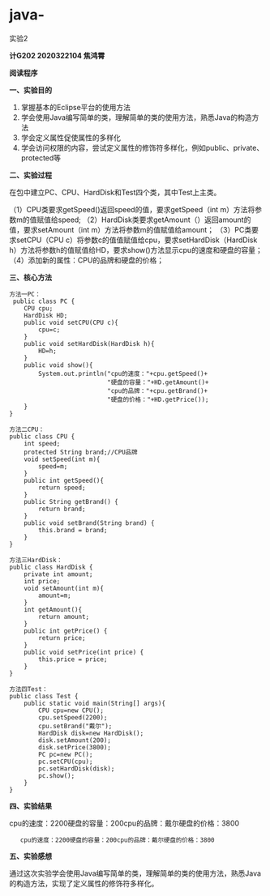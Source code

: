 # java-
实验2

**计G202  2020322104  焦鸿霄**

**阅读程序**

**一、实验目的**

1. 掌握基本的Eclipse平台的使用方法
2. 学会使用Java编写简单的类，理解简单的类的使用方法，熟悉Java的构造方法
3. 学会定义属性促使属性的多样化
4. 学会访问权限的内容，尝试定义属性的修饰符多样化，例如public、private、protected等

**二、实验过程**

在包中建立PC、CPU、HardDisk和Test四个类，其中Test上主类。

（1）CPU类要求getSpeed()返回speed的值，要求getSpeed（int m）方法将参数m的值赋值给speed;
（2）HardDisk类要求getAmount（）返回amount的值，要求setAmount（int m）方法将参数m的值赋值给amount；
（3）PC类要求setCPU（CPU c）将参数c的值值赋值给cpu，要求setHardDisk（HardDisk h）方法将参数h的值赋值给HD，要求show()方法显示cpu的速度和硬盘的容量；
（4）添加新的属性：CPU的品牌和硬盘的价格；

**三、核心方法**
```
方法一PC：
 public class PC {
	CPU cpu;
	HardDisk HD;
	public void setCPU(CPU c){
		cpu=c;
	}
	public void setHardDisk(HardDisk h){
		HD=h;
	}
	public void show(){
		System.out.println("cpu的速度："+cpu.getSpeed()+
				           "硬盘的容量："+HD.getAmount()+
				           "cpu的品牌："+cpu.getBrand()+
				           "硬盘的价格："+HD.getPrice());
	}
}
```

```
方法二CPU：
public class CPU {
	int speed;
	protected String brand;//CPU品牌
	void setSpeed(int m){
		speed=m;
	}
	public int getSpeed(){
		return speed;
	}
	public String getBrand() {
		return brand;
	}
	public void setBrand(String brand) {
		this.brand = brand;
	}
}
```

```
方法三HardDisk：
public class HardDisk {
	private int amount;
	int price;
	void setAmount(int m){
		amount=m;
	}
	int getAmount(){
		return amount;
	}
	public int getPrice() {
		return price;
	}
	public void setPrice(int price) {
		this.price = price;
	}
}
```

```
方法四Test：
public class Test {
	public static void main(String[] args){
		CPU cpu=new CPU();
		cpu.setSpeed(2200);
		cpu.setBrand("戴尔");
		HardDisk disk=new HardDisk();
		disk.setAmount(200);
		disk.setPrice(3800);
		PC pc=new PC();
		pc.setCPU(cpu);
		pc.setHardDisk(disk);
		pc.show();
	}
}
```

**四、实验结果**

  cpu的速度：2200硬盘的容量：200cpu的品牌：戴尔硬盘的价格：3800
```
   cpu的速度：2200硬盘的容量：200cpu的品牌：戴尔硬盘的价格：3800
```

**五、实验感想**

通过这次实验学会使用Java编写简单的类，理解简单的类的使用方法，熟悉Java的构造方法，实现了定义属性的修饰符多样化。
